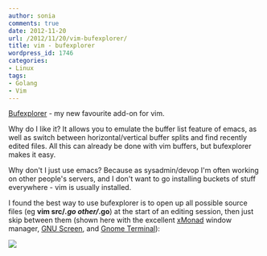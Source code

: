 ```yaml
---
author: sonia
comments: true
date: 2012-11-20
url: /2012/11/20/vim-bufexplorer/
title: vim - bufexplorer
wordpress_id: 1746
categories:
- Linux
tags:
- Golang
- Vim
---
```


[Bufexplorer](http://www.vim.org/scripts/script.php?script_id=42) - my new favourite add-on for vim.

Why do I like it? It allows you to emulate the buffer list feature of emacs, as well as switch between horizontal/vertical buffer splits and find recently edited files. All this can already be done with vim buffers, but bufexplorer makes it easy.

Why don't I just use emacs? Because as sysadmin/devop I'm often working on other people's servers, and I don't want to go installing buckets of stuff everywhere - vim is usually installed.

I found the best way to use bufexplorer is to open up all possible source files (eg **vim src/*.go other/*.go**) at the start of an editing session, then just skip between them (shown here with the excellent [xMonad](http://xmonad.org/) window manager, [GNU Screen](https://www.gnu.org/software/screen/), and [Gnome Terminal](http://library.gnome.org/users/gnome-terminal/stable/gnome-terminal-get-started.html.en)):

[![](http://blog.snowfrog.net/wp-content/uploads/2012/11/bufexp.png)](http://blog.snowfrog.net/wp-content/uploads/2012/11/bufexp.png)
